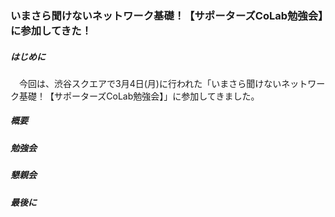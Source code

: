 ### いまさら聞けないネットワーク基礎！【サポーターズCoLab勉強会】に参加してきた！
##### はじめに
　今回は、渋谷スクエアで3月4日(月)に行われた「いまさら聞けないネットワーク基礎！【サポーターズCoLab勉強会】」に参加してきました。
##### 概要

##### 勉強会

##### 懇親会

##### 最後に
　
